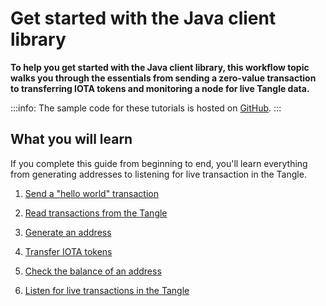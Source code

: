 # Get started with the Java client library

**To help you get started with the Java client library, this workflow topic walks you through the essentials from sending a zero-value transaction to transferring IOTA tokens and monitoring a node for live Tangle data.**

:::info:
The sample code for these tutorials is hosted on [GitHub](https://github.com/iota-community/java-iota-workshop).
:::

## What you will learn

If you complete this guide from beginning to end, you'll learn everything from generating addresses to listening for live transaction in the Tangle.

1. [Send a "hello world" transaction](../java/send-your-first-bundle.md)

2. [Read transactions from the Tangle](../java/read-transactions.md)

3. [Generate an address](../java/generate-an-address.md)

4. [Transfer IOTA tokens](../java/transfer-iota-tokens.md)

5. [Check the balance of an address](../java/check-balance.md)

6. [Listen for live transactions in the Tangle](../java/listen-for-transactions.md)
